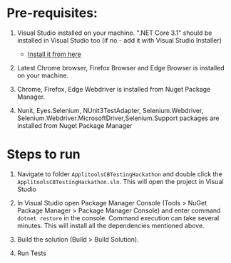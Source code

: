 # Pre-requisites:

1. Visual Studio installed on your machine.  ".NET Core 3.1" should be installed in Visual Studio too (if no - add it with Visual Studio Installer)
   * [Install it from here](https://visualstudio.microsoft.com/downloads/)
2. Latest Chrome browser, Firefox Browser and Edge Browser is installed on your machine.
   
3. Chrome, Firefox, Edge Webdriver is installed from Nuget Package Manager.

4. Nunit, Eyes.Selenium, NUnit3TestAdapter, Selenium.Webdriver, Selenium.Webdriver.MicrosoftDriver,Selenium.Support packages are installed from Nuget Package Manager



# Steps to run


1. Navigate to folder `ApplitoolsCBTestingHackathon` and double click the `ApplitoolsCBTestingHackathon.sln`. This will open the project in Visual Studio
   
2. In Visual Studio open Package Manager Console (Tools > NuGet Package Manager > Package Manager Console) and enter command `dotnet restore` in the console. Command execution can take several minutes. This will install all the dependencies mentioned above.

3. Build the solution (Build > Build Solution).

4. Run Tests
